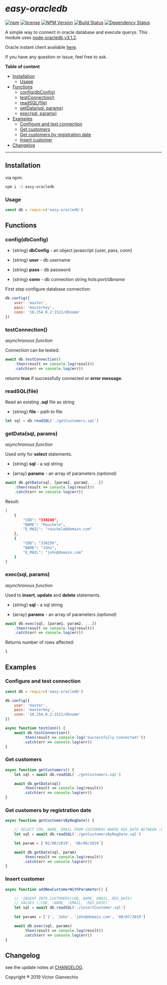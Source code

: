 # *easy-oracledb*

[![npm](https://img.shields.io/npm/dt/easy-oracledb.svg)](https://www.npmjs.com/package/easy-oracledb)
[![license](https://img.shields.io/npm/l/easy-oracledb.svg)](https://github.com/victorgianvechio/easy-oracledb/blob/master/LICENSE)
[![NPM Version](https://badge.fury.io/js/easy-oracledb.svg?style=flat)](https://npmjs.org/package/easy-oracledb)
[![Build Status](https://travis-ci.org/victorgianvechio/easy-oracledb.svg?branch=master)](https://travis-ci.org/victorgianvechio/easy-oracledb)
[![Dependency Status](https://david-dm.org/victorgianvechio/easy-oracledb.svg)](https://david-dm.org/victorgianvechio/easy-oracledb)

A simple way to connect in oracle database and execute querys. This module uses [node-oracledb v3.1.2](https://github.com/oracle/node-oracledb/tree/v3.1.2).

Oracle instant client available [here](https://www.oracle.com/technetwork/topics/winsoft-085727.html).

If you have any question or issue, feel free to ask.

**Table of content**

-   [Installation](#installation)
    -   [Usage](#usage)
-   [Functions](#functions)
    -   [config(dbConfig)](#configdbconfig)
    -   [testConnection()](#testconnection)
    -   [readSQL(file)](#readsqlfile)
    -   [getData(sql, params)](#getdatasql-params)
    -   [exec(sql, params)](#execsql-params)
-   [Examples](#examples)
    -   [Configure and test connection](#configure-and-test-connection)
    -   [Get customers](#get-customers)
    -   [Get customers by registration date](#get-customers-by-registration-date)
    -   [Insert customer](#insert-customer)
-   [Changelog](changelog)

---

## Installation

via npm:

```sh
npm i -S easy-oracledb
```

### Usage

```javascript
const db = require('easy-oracledb')
```

## Functions

### config(dbConfig)

-   {string} **dbConfig** - an object javascript {user, pass, conn}

-   {string} **user** - db username

-   {string} **pass** - db password

-   {string} **conn** - db connection string _hots:port/dbname_

First step configure database connection:

```javascript
db.config({
    user: 'master', 
    pass: 'masterkey', 
    conn: '10.254.0.2:1521/dbname'
})
```

### testConnection()

_asynchronous function_

Connection can be tested:

```javascript
await db.testConnection()
    .then(result => console.log(result))
    .catch(err => console.log(err))
```

returns **true** if successfully connected or **error message**.

### readSQL(file)

Read an existing **.sql** file as string

-   {string} **file** - path to file

```javascript
let sql = db.readSQL('./getCustomers.sql')
```

### getData(sql, params)

_asynchronous function_

Used only for **select** statements.

-   {string} **sql** - a sql string

-   {array} **params** - an array of parameters _(optional)_

```javascript
await db.getData(sql, [param1, param2, ...])
    .then(result => console.log(result))
    .catch(err => console.log(err))
```

Result:

```sh
[ 
    { 
        "COD": "330248",
        "NAME": "Rouchele",
        "E_MAIL": "rouchele@domain.com" 
    },
    { 
        "COD": "330256",
        "NAME": "John",
        "E_MAIL": "john@domain.com" 
    } 
]
```

### exec(sql, params)

_asynchronous function_

Used to **insert**, **update** and **delete** statements.

-   {string} **sql** - a sql string

-   {array} **params** - an array of parameters _(optional)_

```javascript
await db.exec(sql, [param1, param2, ...])
    .then(result => console.log(result))
    .catch(err => console.log(err))
```

Returns number of rows affected:

```sh
1
```

## Examples

### Configure and test connection

```javascript
const db = require('easy-oracledb')

db.config({
    user: 'master', 
    pass: 'masterkey', 
    conn: '10.254.0.2:1521/dbname'
})

async function testConn() {
    await db.testConnection()
        .then(result => console.log('Successfully Connected!'))
        .catch(err => console.log(err))
}
```

### Get customers

```javascript
async function getCustomers() {    
    let sql = await db.readSQL('./getCustomers.sql')

    await db.getData(sql)
        .then(result => console.log(result))
        .catch(err => console.log(err))
}
```

### Get customers by registration date

```javascript
async function getCustomersByRegDate() {

    // SELECT COD, NAME, EMAIL FROM CUSTOMERS WHERE REG_DATE BETWEEN :DATE1 AND DATE2'
    let sql = await db.readSQL('./getCustomersByRegDate.sql')

    let param = ['02/08/2019', '06/08/2019']

    await db.getData(sql, param)
        .then(result => console.log(result))
        .catch(err => console.log(err))
}
```

### Insert customer

```javascript
async function addNewCustomerWithParameter() {

    // 'INSERT INTO CUSTOMERS(COD, NAME, EMAIL, REG_DATE) 
    // VALUES (:COD, :NAME, :EMAIL, :REG_DATE)'
    let sql = await db.readSQL('./insertCustomer.sql')
     
    let params = ['1', 'John', 'john@domain.com', '08/07/2019']

    await db.exec(sql, params)
        .then(result => console.log(result))
        .catch(err => console.log(err))
}
```

## Changelog

see the update notes at [CHANGELOG](https://github.com/victorgianvechio/easy-oracledb/blob/master/CHANGELOG.md).

Copyright ® 2019 Victor Gianvechio
